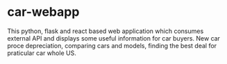 # car-webapp
This python, flask and react based web application which consumes external API and displays some useful information for car buyers. 
New car proce depreciation, comparing cars and models, finding the best deal for praticular car whole US.
